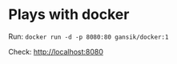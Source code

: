 # Plays with docker

Run: `docker run -d -p 8080:80 gansik/docker:1`

Check: [http://localhost:8080](http://localhost:8080)